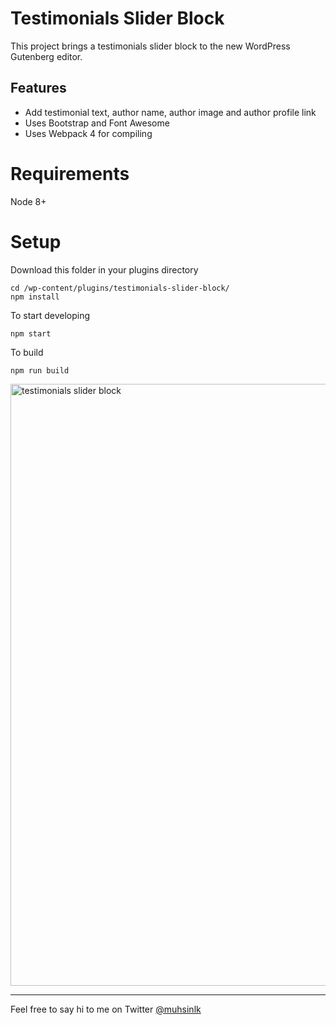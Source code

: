 # Testimonials Slider Block

This project brings a testimonials slider block to the new WordPress Gutenberg editor.

## Features

- Add testimonial text, author name, author image and author profile link
- Uses Bootstrap and Font Awesome
- Uses Webpack 4 for compiling

# Requirements

Node 8+

# Setup

Download this folder in your plugins directory

```
cd /wp-content/plugins/testimonials-slider-block/
npm install
```
To start developing
```
npm start
```

To build
```
npm run build
```

<img width="963" alt="testimonials slider block" src="https://user-images.githubusercontent.com/11702935/44297822-ca542700-a2f5-11e8-879e-bac69b2129f1.JPG">

---

Feel free to say hi to me on Twitter [@muhsinlk](https://twitter.com/muhsinlk/)
